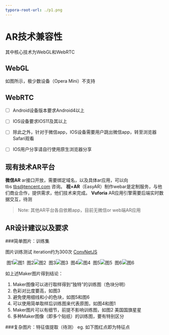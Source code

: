 ```yaml
---
typora-root-url: ./p1.png
---
```


# AR技术兼容性
其中核心技术为WebGL和WebRTC
## WebGL

如图所示，极少数设备（Opera Mini）不支持

## WebRTC 

- [ ] Android设备版本要求Android4以上

- [ ] IOS设备要求IOS11及其以上
- [ ] 除此之外，针对于微信app，IOS设备需要用户跳出微信app，转至浏览器Safari观看
- [ ] IOS用户分享请自行使用原生浏览器分享


## 现有技术AR平台
**微信AR** ar接口开放，需要绑定域名，以及具体ar应用，可以向tbs tbs@tencent.com 咨询。
**视+AR**（EasyAR）制作webar是定制服务，与他们商业合作，提供需求，他们技术来完成。
**Vuforia** AR应用引擎需要后端实时数据交互，待测

> Note: 其他AR平台各自依赖app，目前无微信or web端AR应用


## AR设计建议以及要求
###简单图片：训练集

图片训练测试 iteration约为300次 [ConvNetJS](http://cs.stanford.edu/people/karpathy/convnetjs/demo/image_regression.html)

 图1![图1](../p1.png)
 图2![图2](../p2.png)
 图3![图3](../p3.png)
 图4![图4](../p4.png)
 图5![图5](../p5.png)
 图6![图6](../p6.png)

如上述Maker图片得到结论：
1.	Maker图像可以进行取样得到“独特”的训练图（色块分明）
2.	色彩对比度要高，如图3
3.	避免使用细线和小的色块，如图5和图6
4.	可以使用简单取样后训练图来代表原图，如图4和图1
5.	Maker图片可以有细节，前提不影响训练图，如图2 美国国旗星星
6.	多种Maker图像（即多个贴纸）的训练图，要有特别区分


###复杂图片：特征值提取（待测）
eg. 如下图红点即为特征点

